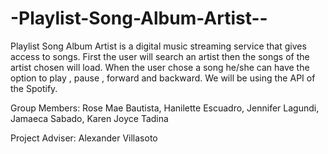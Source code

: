 # -Playlist-Song-Album-Artist--
Playlist Song Album Artist is a digital music streaming service that gives access to songs. First the user will search an artist then the songs of the artist chosen will load. When the user chose a song he/she can have the option to play ,  pause , forward and backward. We will be using the API of the Spotify.

Group Members:
Rose Mae Bautista,
Hanilette Escuadro,
Jennifer Lagundi,
Jamaeca Sabado,
Karen Joyce Tadina

Project Adviser:
Alexander Villasoto

